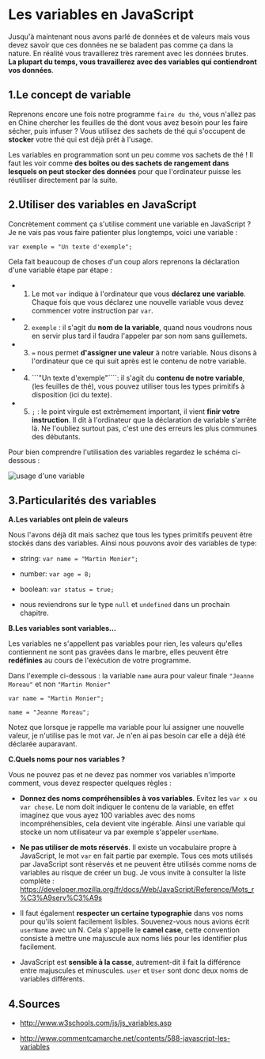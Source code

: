 # Les variables en JavaScript

Jusqu'à maintenant nous avons parlé de données et de valeurs mais vous devez savoir que ces données ne se baladent pas comme ça dans la nature. En réalité vous travaillerez très rarement avec les données brutes. **La plupart du temps, vous travaillerez avec des variables qui contiendront vos données**.

## 1\.Le concept de variable

Reprenons encore une fois notre programme ```faire du thé```, vous n'allez pas en Chine chercher les feuilles de thé dont vous avez besoin pour les faire sécher, puis infuser ? Vous utilisez des sachets de thé qui s'occupent de **stocker** votre thé qui est déjà prêt à l'usage.

Les variables en programmation sont un peu comme vos sachets de thé ! Il faut les voir comme **des boîtes ou des sachets de rangement dans lesquels on peut stocker des données** pour que l'ordinateur puisse les réutiliser directement par la suite.

## 2\.Utiliser des variables en JavaScript

Concrètement comment ça s'utilise comment une variable en JavaScript ? Je ne vais pas vous faire patienter plus longtemps, voici une variable :

```
var exemple = "Un texte d'exemple";

```

Cela fait beaucoup de choses d'un coup alors reprenons la déclaration d'une variable étape par étape :

- 1) Le mot ```var``` indique à l'ordinateur que vous **déclarez une variable**. Chaque fois que vous déclarez une nouvelle variable vous devez commencer votre instruction par ```var```.

- 2) ```exemple``` : il s'agit du **nom de la variable**, quand nous voudrons nous en servir plus tard il faudra l'appeler par son nom sans guillemets.

- 3) ```=```  nous permet **d'assigner une valeur** à notre variable. Nous disons à l'ordinateur que ce qui suit après est le contenu de notre variable.

- 4) ```"Un texte d'exemple"````: il s'agit du **contenu de notre variable**, (les feuilles de thé), vous pouvez utiliser tous les types primitifs à disposition (ici du texte).

- 5) ```;``` : le point virgule est extrêmement important, il vient **finir votre instruction**. Il dit à l'ordinateur que la déclaration de variable s'arrête là. Ne l'oubliez surtout pas, c'est une des erreurs les plus communes des débutants.

Pour bien comprendre l'utilisation des variables regardez le schéma ci-dessous :

![usage d'une variable](https://trello-attachments.s3.amazonaws.com/587362d516378eb47f58781b/794x1123/dcb0cb51bc8d3ba07792e958382e79b1/usage_variable.jpg.png)

## 3\.Particularités des variables

**A\.Les variables ont plein de valeurs**

Nous l'avons déjà dit mais sachez que tous les types primitifs peuvent être stockés dans des variables. Ainsi nous pouvons avoir des variables de type:

- string: ```var name = "Martin Monier";```

- number: ```var age = 8;```

- boolean: ```var status = true;```

- nous reviendrons sur le type ```null``` et ```undefined``` dans un prochain chapitre.

**B\.Les variables sont variables...**

Les variables ne s'appellent pas variables pour rien, les valeurs qu'elles contiennent ne sont pas gravées dans le marbre, elles peuvent être **redéfinies** au cours de l'exécution de votre programme.

Dans l'exemple ci-dessous : la variable ```name``` aura pour valeur finale ```"Jeanne Moreau"``` et non ```"Martin Monier"```

```
var name = "Martin Monier";

name = "Jeanne Moreau";

```

Notez que lorsque je rappelle ma variable pour lui assigner une nouvelle valeur, je n'utilise pas le mot var. Je n'en ai pas besoin car elle a déjà été déclarée auparavant.

**C\.Quels noms pour nos variables ?**

 Vous ne pouvez pas et ne devez pas nommer vos variables n'importe comment, vous devez respecter quelques règles :

- **Donnez des noms compréhensibles à vos variables**. Evitez les ```var x``` ou ```var chose```. Le nom doit indiquer le contenu de la variable, en effet imaginez que vous ayez 100 variables avec des noms incompréhensibles, cela devient vite ingérable. Ainsi une variable qui stocke un nom utilisateur va par exemple s'appeler ```userName```.

- **Ne pas utiliser de mots réservés**. Il existe un vocabulaire propre à JavaScript, le mot ```var``` en fait partie par exemple. Tous ces mots utilisés par JavaScript sont réservés et ne peuvent être utilisés comme noms de variables au risque de créer un bug. Je vous invite à consulter la liste complète : https://developer.mozilla.org/fr/docs/Web/JavaScript/Reference/Mots_r%C3%A9serv%C3%A9s

- Il faut également **respecter un certaine typographie** dans vos noms pour qu'ils soient facilement lisibles. Souvenez-vous nous avions écrit ```userName``` avec un N. Cela s'appelle le **camel case**, cette convention consiste à mettre une majuscule aux noms liés pour les identifier plus facilement.

- JavaScript est **sensible à la casse**, autrement-dit il fait la différence entre majuscules et minuscules. ```user``` et ```User``` sont donc deux noms de variables différents.

## 4.Sources

- http://www.w3schools.com/js/js_variables.asp

- http://www.commentcamarche.net/contents/588-javascript-les-variables
